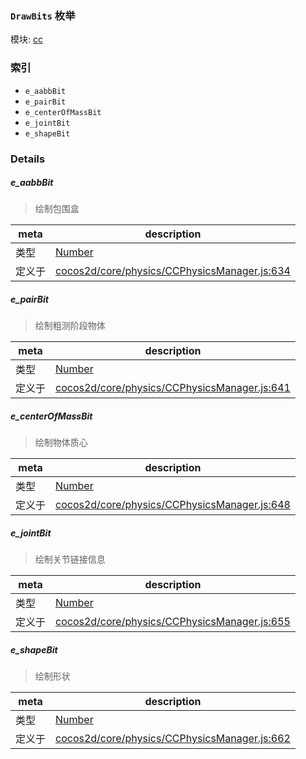 ### `DrawBits` 枚举



模块: [cc](../modules/cc.md)





### 索引
  - `e_aabbBit`
  - `e_pairBit`
  - `e_centerOfMassBit`
  - `e_jointBit`
  - `e_shapeBit`

### Details


##### e_aabbBit

> 绘制包围盒

| meta | description |
|------|-------------|
| 类型 | <a href="https://developer.mozilla.org/en/JavaScript/Reference/Global_Objects/Number" class="crosslink external" target="_blank">Number</a> |
| 定义于 | [cocos2d/core/physics/CCPhysicsManager.js:634](https://github.com/cocos-creator/engine/blob/79542d65dc19c8718cb54c9afa022e8f91855f48/cocos2d/core/physics/CCPhysicsManager.js#L634) |



##### e_pairBit

> 绘制粗测阶段物体

| meta | description |
|------|-------------|
| 类型 | <a href="https://developer.mozilla.org/en/JavaScript/Reference/Global_Objects/Number" class="crosslink external" target="_blank">Number</a> |
| 定义于 | [cocos2d/core/physics/CCPhysicsManager.js:641](https://github.com/cocos-creator/engine/blob/79542d65dc19c8718cb54c9afa022e8f91855f48/cocos2d/core/physics/CCPhysicsManager.js#L641) |



##### e_centerOfMassBit

> 绘制物体质心

| meta | description |
|------|-------------|
| 类型 | <a href="https://developer.mozilla.org/en/JavaScript/Reference/Global_Objects/Number" class="crosslink external" target="_blank">Number</a> |
| 定义于 | [cocos2d/core/physics/CCPhysicsManager.js:648](https://github.com/cocos-creator/engine/blob/79542d65dc19c8718cb54c9afa022e8f91855f48/cocos2d/core/physics/CCPhysicsManager.js#L648) |



##### e_jointBit

> 绘制关节链接信息

| meta | description |
|------|-------------|
| 类型 | <a href="https://developer.mozilla.org/en/JavaScript/Reference/Global_Objects/Number" class="crosslink external" target="_blank">Number</a> |
| 定义于 | [cocos2d/core/physics/CCPhysicsManager.js:655](https://github.com/cocos-creator/engine/blob/79542d65dc19c8718cb54c9afa022e8f91855f48/cocos2d/core/physics/CCPhysicsManager.js#L655) |



##### e_shapeBit

> 绘制形状

| meta | description |
|------|-------------|
| 类型 | <a href="https://developer.mozilla.org/en/JavaScript/Reference/Global_Objects/Number" class="crosslink external" target="_blank">Number</a> |
| 定义于 | [cocos2d/core/physics/CCPhysicsManager.js:662](https://github.com/cocos-creator/engine/blob/79542d65dc19c8718cb54c9afa022e8f91855f48/cocos2d/core/physics/CCPhysicsManager.js#L662) |


